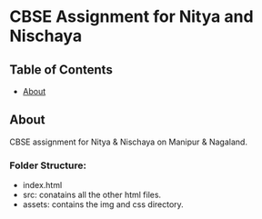 # CBSE Assignment for Nitya and Nischaya

## Table of Contents

- [About](#about)

## About <a name = "about"></a>

CBSE assignment for Nitya & Nischaya on Manipur & Nagaland.  
  
### Folder Structure:  
 - index.html
 - src: conatains all the other html files.
 - assets: contains the img and css directory.